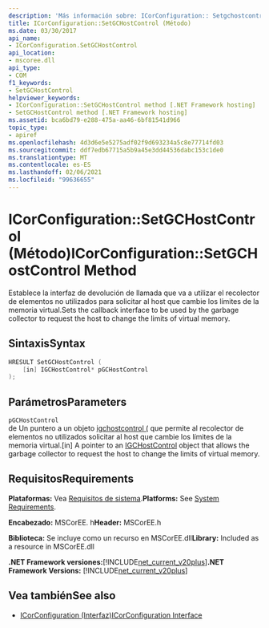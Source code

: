 ```yaml
---
description: 'Más información sobre: ICorConfiguration:: Setgchostcontrol ((método)'
title: ICorConfiguration::SetGCHostControl (Método)
ms.date: 03/30/2017
api_name:
- ICorConfiguration.SetGCHostControl
api_location:
- mscoree.dll
api_type:
- COM
f1_keywords:
- SetGCHostControl
helpviewer_keywords:
- ICorConfiguration::SetGCHostControl method [.NET Framework hosting]
- SetGCHostControl method [.NET Framework hosting]
ms.assetid: bca6bd79-e288-475a-aa46-6bf81541d966
topic_type:
- apiref
ms.openlocfilehash: 4d3d6e5e5275adf02f9d693234a5c8e77714fd03
ms.sourcegitcommit: ddf7edb67715a5b9a45e3dd44536dabc153c1de0
ms.translationtype: MT
ms.contentlocale: es-ES
ms.lasthandoff: 02/06/2021
ms.locfileid: "99636655"
---
```

# <a name="icorconfigurationsetgchostcontrol-method"></a><span data-ttu-id="edaa4-103">ICorConfiguration::SetGCHostControl (Método)</span><span class="sxs-lookup"><span data-stu-id="edaa4-103">ICorConfiguration::SetGCHostControl Method</span></span>

<span data-ttu-id="edaa4-104">Establece la interfaz de devolución de llamada que va a utilizar el recolector de elementos no utilizados para solicitar al host que cambie los límites de la memoria virtual.</span><span class="sxs-lookup"><span data-stu-id="edaa4-104">Sets the callback interface to be used by the garbage collector to request the host to change the limits of virtual memory.</span></span>  
  
## <a name="syntax"></a><span data-ttu-id="edaa4-105">Sintaxis</span><span class="sxs-lookup"><span data-stu-id="edaa4-105">Syntax</span></span>  
  
```cpp  
HRESULT SetGCHostControl (  
    [in] IGCHostControl* pGCHostControl  
);  
```  
  
## <a name="parameters"></a><span data-ttu-id="edaa4-106">Parámetros</span><span class="sxs-lookup"><span data-stu-id="edaa4-106">Parameters</span></span>  

 `pGCHostControl`  
 <span data-ttu-id="edaa4-107">de Un puntero a un objeto [igchostcontrol (](igchostcontrol-interface.md) que permite al recolector de elementos no utilizados solicitar al host que cambie los límites de la memoria virtual.</span><span class="sxs-lookup"><span data-stu-id="edaa4-107">[in] A pointer to an [IGCHostControl](igchostcontrol-interface.md) object that allows the garbage collector to request the host to change the limits of virtual memory.</span></span>  
  
## <a name="requirements"></a><span data-ttu-id="edaa4-108">Requisitos</span><span class="sxs-lookup"><span data-stu-id="edaa4-108">Requirements</span></span>  

 <span data-ttu-id="edaa4-109">**Plataformas:** Vea [Requisitos de sistema](../../get-started/system-requirements.md).</span><span class="sxs-lookup"><span data-stu-id="edaa4-109">**Platforms:** See [System Requirements](../../get-started/system-requirements.md).</span></span>  
  
 <span data-ttu-id="edaa4-110">**Encabezado:** MSCorEE. h</span><span class="sxs-lookup"><span data-stu-id="edaa4-110">**Header:** MSCorEE.h</span></span>  
  
 <span data-ttu-id="edaa4-111">**Biblioteca:** Se incluye como un recurso en MSCorEE.dll</span><span class="sxs-lookup"><span data-stu-id="edaa4-111">**Library:** Included as a resource in MSCorEE.dll</span></span>  
  
 <span data-ttu-id="edaa4-112">**.NET Framework versiones:**[!INCLUDE[net_current_v20plus](../../../../includes/net-current-v20plus-md.md)]</span><span class="sxs-lookup"><span data-stu-id="edaa4-112">**.NET Framework Versions:** [!INCLUDE[net_current_v20plus](../../../../includes/net-current-v20plus-md.md)]</span></span>  
  
## <a name="see-also"></a><span data-ttu-id="edaa4-113">Vea también</span><span class="sxs-lookup"><span data-stu-id="edaa4-113">See also</span></span>

- [<span data-ttu-id="edaa4-114">ICorConfiguration (Interfaz)</span><span class="sxs-lookup"><span data-stu-id="edaa4-114">ICorConfiguration Interface</span></span>](icorconfiguration-interface.md)
